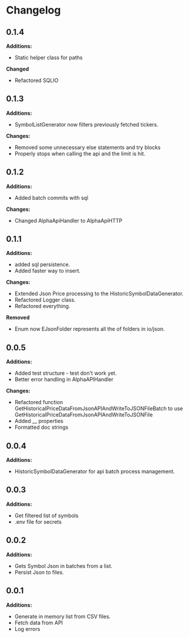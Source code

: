 # Changelog
## 0.1.4

**Additions:**
- Static helper class for paths

**Changed**
- Refactored SQLIO
## 0.1.3

**Additions:**

- SymbolListGenerator now filters previously fetched tickers.


**Changes:**
- Removed some unnecessary else statements and try blocks
- Properly stops when calling the api and the limit is hit.
  
## 0.1.2

**Additions:**

- Added batch commits with sql
  
**Changes:**
- Changed AlphaApiHandler to AlphaApiHTTP
## 0.1.1

**Additions:**

- added sql persistence.
- Added faster way to insert.
  
**Changes:**
- Extended Json Price processing to the HistoricSymbolDataGenerator.
- Refactored Logger class.
- Refactored everything.
  
**Removed**
- Enum now EJsonFolder represents all the of folders in io/json.
## 0.0.5

**Additions:**

- Added test structure - test don't work yet.
- Better error handling in AlphaAPIHandler

**Changes:**

- Refactored function GetHistoricalPriceDataFromJsonAPIAndWriteToJSONFileBatch to use GetHistoricalPriceDataFromJsonAPIAndWriteToJSONFile
- Added \_\_ properties
- Formatted doc strings

## 0.0.4

**Additions:**

- HistoricSymbolDataGenerator for api batch process management.

## 0.0.3

**Additions:**

- Get filtered list of symbols
- .env file for secrets

## 0.0.2

**Additions:**

- Gets Symbol Json in batches from a list.
- Persist Json to files.

## 0.0.1

**Additions:**

- Generate in memory list from CSV files.
- Fetch data from API
- Log errors
